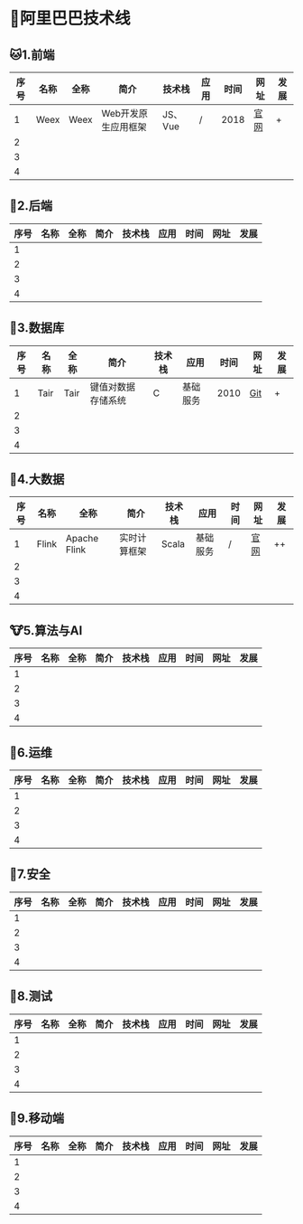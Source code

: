 # :department_store:阿里巴巴技术线

## :cat:1.前端

| 序号 | 名称 | 全称 | 简介                | 技术栈  | 应用 | 时间 | 网址                            | 发展 |
| ---- | ---- | ---- | ------------------- | ------- | ---- | ---- | ------------------------------- | ---- |
| 1    | Weex | Weex | Web开发原生应用框架 | JS、Vue | /    | 2018 | [官网](https://weex.apache.org) | +    |
| 2    |      |      |                     |         |      |      |                                 |      |
| 3    |      |      |                     |         |      |      |                                 |      |
| 4    |      |      |                     |         |      |      |                                 |      |

## :hamster:2.后端

| 序号 | 名称 | 全称 | 简介 | 技术栈 | 应用 | 时间 | 网址 | 发展 |
| ---- | ---- | ---- | ---- | ------ | ---- | ---- | ---- | ---- |
| 1    |      |      |      |        |      |      |      |      |
| 2    |      |      |      |        |      |      |      |      |
| 3    |      |      |      |        |      |      |      |      |
| 4    |      |      |      |        |      |      |      |      |

## :frog:3.数据库

| 序号 | 名称 | 全称 | 简介               | 技术栈 | 应用     | 时间 | 网址                                   | 发展 |
| ---- | ---- | ---- | ------------------ | ------ | -------- | ---- | -------------------------------------- | ---- |
| 1    | Tair | Tair | 键值对数据存储系统 | C      | 基础服务 | 2010 | [Git](https://github.com/alibaba/tair) | +    |
| 2    |      |      |                    |        |          |      |                                        |      |
| 3    |      |      |                    |        |          |      |                                        |      |
| 4    |      |      |                    |        |          |      |                                        |      |

## :bear:4.大数据

| 序号 | 名称  | 全称         | 简介         | 技术栈 | 应用     | 时间 | 网址                              | 发展 |
| ---- | ----- | ------------ | ------------ | ------ | -------- | ---- | --------------------------------- | ---- |
| 1    | Flink | Apache Flink | 实时计算框架 | Scala  | 基础服务 | /    | [官网](https://flink.apache.org/) | ++   |
| 2    |       |              |              |        |          |      |                                   |      |
| 3    |       |              |              |        |          |      |                                   |      |
| 4    |       |              |              |        |          |      |                                   |      |

## :cow:5.算法与AI

| 序号 | 名称 | 全称 | 简介 | 技术栈 | 应用 | 时间 | 网址 | 发展 |
| ---- | ---- | ---- | ---- | ------ | ---- | ---- | ---- | ---- |
| 1    |      |      |      |        |      |      |      |      |
| 2    |      |      |      |        |      |      |      |      |
| 3    |      |      |      |        |      |      |      |      |
| 4    |      |      |      |        |      |      |      |      |

## :monkey:6.运维

| 序号 | 名称 | 全称 | 简介 | 技术栈 | 应用 | 时间 | 网址 | 发展 |
| ---- | ---- | ---- | ---- | ------ | ---- | ---- | ---- | ---- |
| 1    |      |      |      |        |      |      |      |      |
| 2    |      |      |      |        |      |      |      |      |
| 3    |      |      |      |        |      |      |      |      |
| 4    |      |      |      |        |      |      |      |      |

## :camel:7.安全

| 序号 | 名称 | 全称 | 简介 | 技术栈 | 应用 | 时间 | 网址 | 发展 |
| ---- | ---- | ---- | ---- | ------ | ---- | ---- | ---- | ---- |
| 1    |      |      |      |        |      |      |      |      |
| 2    |      |      |      |        |      |      |      |      |
| 3    |      |      |      |        |      |      |      |      |
| 4    |      |      |      |        |      |      |      |      |

## :panda_face:8.测试

| 序号 | 名称 | 全称 | 简介 | 技术栈 | 应用 | 时间 | 网址 | 发展 |
| ---- | ---- | ---- | ---- | ------ | ---- | ---- | ---- | ---- |
| 1    |      |      |      |        |      |      |      |      |
| 2    |      |      |      |        |      |      |      |      |
| 3    |      |      |      |        |      |      |      |      |
| 4    |      |      |      |        |      |      |      |      |

## :baby_chick:9.移动端

| 序号 | 名称 | 全称 | 简介 | 技术栈 | 应用 | 时间 | 网址 | 发展 |
| ---- | ---- | ---- | ---- | ------ | ---- | ---- | ---- | ---- |
| 1    |      |      |      |        |      |      |      |      |
| 2    |      |      |      |        |      |      |      |      |
| 3    |      |      |      |        |      |      |      |      |
| 4    |      |      |      |        |      |      |      |      |